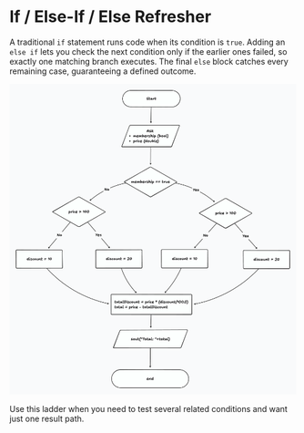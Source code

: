 # If / Else-If / Else Refresher

A traditional `if` statement runs code when its condition is `true`. Adding an `else if` lets you check the next condition only if the earlier ones failed, so exactly one matching branch executes. The final `else` block catches every remaining case, guaranteeing a defined outcome.

![If-Else Flowchart](flowchart.png)

Use this ladder when you need to test several related conditions and want just one result path.
